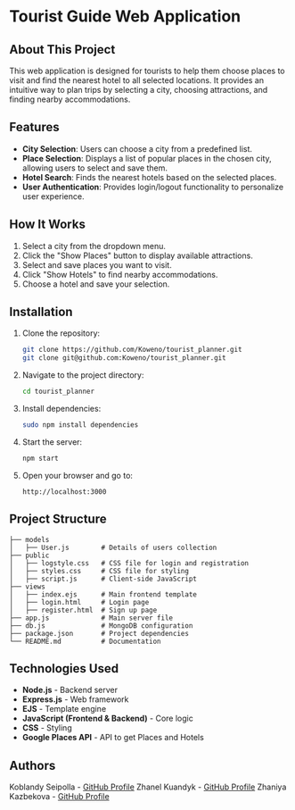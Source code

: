 # Tourist Guide Web Application

## About This Project
This web application is designed for tourists to help them choose places to visit and find the nearest hotel to all selected locations. It provides an intuitive way to plan trips by selecting a city, choosing attractions, and finding nearby accommodations.

## Features
- **City Selection**: Users can choose a city from a predefined list.
- **Place Selection**: Displays a list of popular places in the chosen city, allowing users to select and save them.
- **Hotel Search**: Finds the nearest hotels based on the selected places.
- **User Authentication**: Provides login/logout functionality to personalize user experience.

## How It Works
1. Select a city from the dropdown menu.
2. Click the "Show Places" button to display available attractions.
3. Select and save places you want to visit.
4. Click "Show Hotels" to find nearby accommodations.
5. Choose a hotel and save your selection.

## Installation
1. Clone the repository:
   ```sh
   git clone https://github.com/Koweno/tourist_planner.git
   git clone git@github.com:Koweno/tourist_planner.git
   ```
2. Navigate to the project directory:
   ```sh
   cd tourist_planner
   ```
3. Install dependencies:
   ```sh
   sudo npm install dependencies
   ```
4. Start the server:
   ```sh
   npm start
   ```
5. Open your browser and go to:
   ```
   http://localhost:3000
   ```

## Project Structure
```
├── models
│   ├── User.js        # Details of users collection
├── public
│   ├── logstyle.css   # CSS file for login and registration
│   ├── styles.css     # CSS file for styling
│   ├── script.js      # Client-side JavaScript
├── views
│   ├── index.ejs      # Main frontend template
│   ├── login.html     # Login page
│   ├── register.html  # Sign up page
├── app.js             # Main server file
├── db.js              # MongoDB configuration
├── package.json       # Project dependencies
└── README.md          # Documentation
```

## Technologies Used
- **Node.js** - Backend server
- **Express.js** - Web framework
- **EJS** - Template engine
- **JavaScript (Frontend & Backend)** - Core logic
- **CSS** - Styling
- **Google Places API** - API to get Places and Hotels
 

## Authors
Koblandy Seipolla - [GitHub Profile](https://github.com/Koweno)
Zhanel Kuandyk - [GitHub Profile](https://github.com/Zhanel77)
Zhaniya Kazbekova - [GitHub Profile](https://github.com/ZhaniyaKazbekova05)


